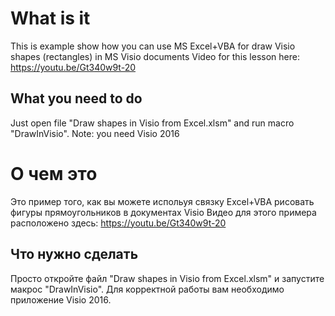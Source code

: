 # What is it
This is example show how you can use MS Excel+VBA for draw Visio shapes (rectangles) in MS Visio documents
Video for this lesson here: https://youtu.be/Gt340w9t-20

## What you need to do
Just open file "Draw shapes in Visio from Excel.xlsm" and run macro "DrawInVisio". Note: you need Visio 2016

<ru>
  
# О чем это
Это пример того, как вы можете испольуя связку Excel+VBA рисовать фигуры прямоугольников в документах Visio
Видео для этого примера расположено здесь: https://youtu.be/Gt340w9t-20

## Что нужно сделать
Просто откройте файл "Draw shapes in Visio from Excel.xlsm"  и запустите макрос "DrawInVisio". Для корректной работы вам необходимо приложение Visio 2016.
